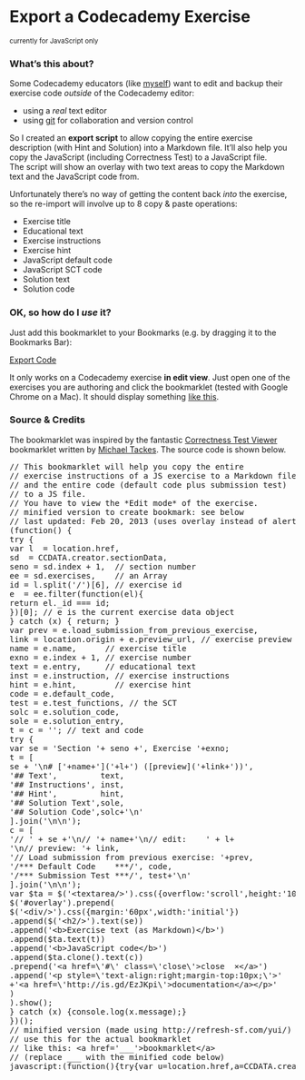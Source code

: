 # Export a Codecademy Exercise
<small>currently for JavaScript only</small>

### What’s this about?
Some Codecademy educators (like [myself](http://www.codecademy.com/users/fanaugen))
want to edit and backup their exercise code _outside_ of the Codecademy editor:

- using a _real_ text editor
- using [git](http://git-scm.com/) for collaboration and version control

So I created an **export script** to allow copying the entire
exercise description (with Hint and Solution) into a Markdown file.
It’ll also help you copy the JavaScript (including Correctness Test)
to a JavaScript file.  
The script will show an overlay with two text areas to copy
the Markdown text and the JavaScript code from.

Unfortunately there’s no way of getting the content back _into_ the exercise,
so the re-import will involve up to 8 copy & paste operations:

- Exercise title
- Educational text
- Exercise instructions
- Exercise hint
- JavaScript default code
- JavaScript SCT code
- Solution text
- Solution code

### OK, so how do I _use_ it?
Just add this bookmarklet to your Bookmarks (e.g. by dragging it to the Bookmarks Bar):

<a class="btn btn-mini" href='javascript:(function(){try{var u=location.href,a=CCDATA.creator.sectionData,d=a.index+1,i=a.exercises,s=u.split("/")[6],w=i.filter(function(e){return e._id===s})[0]}catch(m){return}var r=w.load_submission_from_previous_exercise,k=location.origin+w.preview_url,z=w.name,n=w.index+1,p=w.entry,g=w.instruction,q=w.hint,b=w.default_code,v=w.test_functions,h=w.solution_code,f=w.solution_entry,o=c="";try{var y="Section "+d+", Exercise "+n;o=[y+"\n# ["+z+"]("+u+") ([preview]("+k+"))","## Text",p,"## Instructions",g,"## Hint",q,"## Solution Text",f,"## Solution Code",h+"\n"].join("\n\n");c=["// "+y+"\n// "+z+"\n// edit:    "+u+"\n// preview: "+k,"// Load submission from previous exercise: "+r,"/*** Default Code    ***/",b,"/*** Submission Test ***/",v+"\n"].join("\n\n");var j=$("<textarea/>").css({overflow:"scroll",height:"100px",width:"98%"});$("#overlay").prepend($("<div/>").css({margin:"60px",width:"initial"}).append($("<h2/>").text(y)).append("<b>Exercise text (as Markdown)</b>").append(j.text(o)).append("<b>JavaScript code</b>").append(j.clone().text(c)).prepend("<a href=\"#\" class=\"close\">close  ×</a>").append("<p style=\"text-align:right;margin-top:10px;\"><a href=\"http://is.gd/EzJKpi\">documentation</a></p>")).show()}catch(m){console.log(m.message)}})();'>Export Code</a>
</p>
<p> It only works on a Codecademy exercise <strong> in edit view</strong>. Just open one of the exercises you are authoring and click the bookmarklet (tested with Google Chrome on a Mac). It should display something <a href="http://i.imgur.com/kj2Gabx.png">like this</a>.</p>
</div>
</div>
</div>
<div class="row">
<div class="span12">
<h3>Source &amp; Credits</h3>
<p>The bookmarklet was inspired by the fantastic
<a href="http://is.gd/y4T0MR">Correctness Test Viewer</a> bookmarklet 
written by <a href="http://twitter.com/minrice2099">Michael Tackes</a>.
The source code is shown below.</p>
<pre class="pre-scrollable">
// This bookmarklet will help you copy the entire
// exercise instructions of a JS exercise to a Markdown file
// and the entire code (default code plus submission test)
// to a JS file.
// You have to view the *Edit mode* of the exercise.
// minified version to create bookmark: see below
// last updated: Feb 20, 2013 (uses overlay instead of alert())
(function() {
try {
var l  = location.href,
sd  = CCDATA.creator.sectionData,
seno = sd.index + 1,  // section number
ee = sd.exercises,    // an Array
id = l.split('/')[6], // exercise id
e  = ee.filter(function(el){
return el._id === id;
})[0]; // e is the current exercise data object
} catch (x) { return; }
var prev = e.load_submission_from_previous_exercise,
link = location.origin + e.preview_url, // exercise preview link
name = e.name,      // exercise title
exno = e.index + 1, // exercise number
text = e.entry,     // educational text
inst = e.instruction, // exercise instructions
hint = e.hint,        // exercise hint
code = e.default_code,
test = e.test_functions, // the SCT
solc = e.solution_code,
sole = e.solution_entry,
t = c = ''; // text and code
try {
var se = 'Section '+ seno +', Exercise '+exno;
t = [
se + '\n# ['+name+']('+l+') ([preview]('+link+'))',
'## Text',         text,
'## Instructions', inst,
'## Hint',         hint,
'## Solution Text',sole,
'## Solution Code',solc+'\n'
].join('\n\n');
c = [
'// ' + se +'\n// '+ name+'\n// edit:    ' + l+
'\n// preview: '+ link,
'// Load submission from previous exercise: '+prev,
'/*** Default Code    ***/', code,
'/*** Submission Test ***/', test+'\n'
].join('\n\n');
var $ta = $('&lt;textarea/&gt;').css({overflow:'scroll',height:'100px',width:'98%'});
$('#overlay').prepend(
$('&lt;div/&gt;').css({margin:'60px',width:'initial'})
.append($('&lt;h2/&gt;').text(se))
.append('&lt;b&gt;Exercise text (as Markdown)&lt;/b&gt;')
.append($ta.text(t))
.append('&lt;b&gt;JavaScript code&lt;/b&gt;')
.append($ta.clone().text(c))
.prepend('&lt;a href=\'#\' class=\'close\'&gt;close  ×&lt;/a&gt;')
.append('&lt;p style=\'text-align:right;margin-top:10px;\'&gt;'
+'&lt;a href=\'http://is.gd/EzJKpi\'&gt;documentation&lt;/a&gt;&lt;/p&gt;'
)
).show();
} catch (x) {console.log(x.message);}
})();
// minified version (made using http://refresh-sf.com/yui/)
// use this for the actual bookmarklet
// like this: &lt;a href='___'&gt;bookmarklet&lt;/a&gt;
// (replace ___ with the minified code below)
javascript:(function(){try{var u=location.href,a=CCDATA.creator.sectionData,d=a.index+1,i=a.exercises,s=u.split("/")[6],w=i.filter(function(e){return e._id===s})[0]}catch(m){return}var r=w.load_submission_from_previous_exercise,k=location.origin+w.preview_url,z=w.name,n=w.index+1,p=w.entry,g=w.instruction,q=w.hint,b=w.default_code,v=w.test_functions,h=w.solution_code,f=w.solution_entry,o=c="";try{var y="Section "+d+", Exercise "+n;o=[y+"\n# ["+z+"]("+u+") ([preview]("+k+"))","## Text",p,"## Instructions",g,"## Hint",q,"## Solution Text",f,"## Solution Code",h+"\n"].join("\n\n");c=["// "+y+"\n// "+z+"\n// edit:    "+u+"\n// preview: "+k,"// Load submission from previous exercise: "+r,"/*** Default Code    ***/",b,"/*** Submission Test ***/",v+"\n"].join("\n\n");var j=$("&lt;textarea/&gt;").css({overflow:"scroll",height:"100px",width:"98%"});$("#overlay").prepend($("&lt;div/&gt;").css({margin:"60px",width:"initial"}).append($("&lt;h2/&gt;").text(y)).append("&lt;b&gt;Exercise text (as Markdown)&lt;/b&gt;").append(j.text(o)).append("&lt;b&gt;JavaScript code&lt;/b&gt;").append(j.clone().text(c)).prepend("&lt;a href=\"#\" class=\"close\"&gt;close  ×&lt;/a&gt;").append("&lt;p style=\"text-align:right;margin-top:10px;\"&gt;&lt;a href=\"http://is.gd/EzJKpi\"&gt;documentation&lt;/a&gt;&lt;/p&gt;")).show()}catch(m){console.log(m.message)}})();
</pre>           
<p>&nbsp;</p>
</div>
</div>
</div>